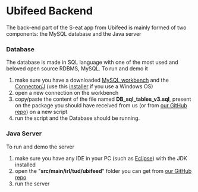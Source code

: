 # Ubifeed Backend

The back-end part of the S-eat app from Ubifeed is mainly formed of two components: the MySQL database and the Java server

### Database
The database is made in SQL language with one of the most used and beloved open source RDBMS, MySQL. To run and demo it
1. make sure you have a  downloaded [MySQL workbench](https://dev.mysql.com/downloads/workbench/) and the [Connector/J](https://dev.mysql.com/downloads/connector/j/) (use this [installer](https://dev.mysql.com/downloads/installer/) if you use a Windows OS)
2. open a new connection on the workbench
3. copy/paste the content of the file named **DB_sql_tables_v3.sql**, present on the package you should have received from us (or from [our GitHub repo](https://github.com/MarcoWilhelm/Ubifeed)) on a new script
4. run the script and the Database should be running.

### Java Server
To run and demo the server
1. make sure you have any IDE in your PC (such as [Eclipse](https://www.eclipse.org/downloads/)) with the JDK installed
2. open the "**src/main/irl/tud/ubifeed**" folder you can get from [our GitHub repo](https://github.com/MarcoWilhelm/Ubifeed)
3. run the server